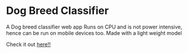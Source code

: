 # Dog Breed Classifier
A Dog breed classifier web app
Runs on CPU and is not power intensive, hence can be run on mobile devices too.
Made with a light weight model

Check it out [here!!](https://breedclassifier-demo.herokuapp.com/)
